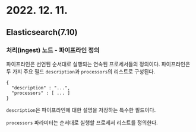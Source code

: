 # 2022. 12. 11.

## Elasticsearch(7.10)

### 처리(ingest) 노드 - 파이프라인 정의

파이프라인은 선언된 순서대로 실행되는 연속된 프로세서들의 정의이다. 파이프라인은 두 가지 주요 필드 `description`과 `processors`의 리스트로 구성된다.

```http
{
  "description" : "...",
  "processors" : [ ... ]
}
```

`description`은 파이프라인에 대한 설명을 저장하는 특수한 필드이다.

`processors` 파라미터는 순서대로 실행할 프로세서 리스트를 정의한다.

